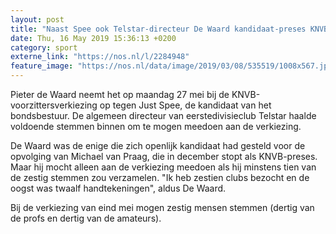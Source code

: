 ```yaml
---
layout: post
title: "Naast Spee ook Telstar-directeur De Waard kandidaat-preses KNVB"
date: Thu, 16 May 2019 15:36:13 +0200
category: sport
externe_link: "https://nos.nl/l/2284948"
feature_image: "https://nos.nl/data/image/2019/03/08/535519/1008x567.jpg"
---
```


<p>Pieter de Waard neemt het op maandag 27 mei bij de KNVB-voorzittersverkiezing op tegen Just Spee, de kandidaat van het bondsbestuur. De algemeen directeur van eerstedivisieclub Telstar haalde voldoende stemmen binnen om te mogen meedoen aan de verkiezing.</p>
<p>De Waard was de enige die zich openlijk kandidaat had gesteld voor de opvolging van Michael van Praag, die in december stopt als KNVB-preses. Maar hij mocht alleen aan de verkiezing meedoen als hij minstens tien van de zestig stemmen zou verzamelen. "Ik heb zestien clubs bezocht en de oogst was twaalf handtekeningen", aldus De Waard.</p>
<p>Bij de verkiezing van eind mei mogen zestig mensen stemmen (dertig van de profs en dertig van de amateurs).</p>
